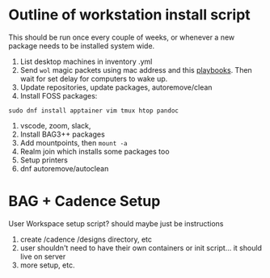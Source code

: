 # Outline of workstation install script

This should be run once every couple of weeks, or whenever a new package needs to be installed system wide.

1. List desktop machines in inventory .yml
1. Send `wol` magic packets using mac address and this [playbooks](https://docs.ansible.com/ansible/latest/collections/community/general/wakeonlan_module.html). Then wait for set delay for computers to wake up.
1. Update repositories, update packages, autoremove/clean
1. Install FOSS packages:
```
sudo dnf install apptainer vim tmux htop pandoc
```

1. vscode, zoom, slack,
1. Install BAG3++ packages
1. Add mountpoints, then `mount -a`
1. Realm join which installs some packages too
1. Setup printers
1. dnf autoremove/autoclean



# BAG + Cadence Setup
User Workspace setup script? should maybe just be instructions

1. create /cadence /designs directory, etc
1. user shouldn't need to have their own containers or init script... it should live on server
1. more setup, etc.
